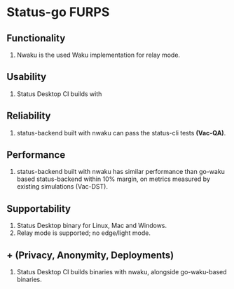 # Status-go FURPS

## Functionality

1. Nwaku is the used Waku implementation for relay mode.

## Usability

1. Status Desktop CI builds with 

## Reliability

1. status-backend built with nwaku can pass the status-cli tests **(Vac-QA)**.

## Performance

1. status-backend built with nwaku has similar performance than go-waku based status-backend within 10% margin, 
   on metrics measured by existing simulations (Vac-DST).

## Supportability

1. Status Desktop binary for Linux, Mac and Windows.
2. Relay mode is supported; no edge/light mode.

## + (Privacy, Anonymity, Deployments)

1. Status Desktop CI builds binaries with nwaku, alongside go-waku-based binaries.